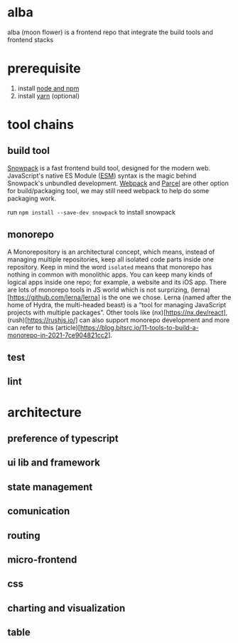 # alba
alba (moon flower) is a frontend repo that integrate the build tools and frontend stacks 

# prerequisite

1. install [node and npm](https://treehouse.github.io/installation-guides/mac/node-mac.html)
2. install [yarn](https://classic.yarnpkg.com/en/docs/install/#mac-stable) (optional)

# tool chains
## build tool
[Snowpack](https://www.snowpack.dev/) is a fast frontend build tool, designed for the modern web. JavaScript's native ES Module ([ESM](https://irian.to/blogs/what-are-cjs-amd-umd-and-esm-in-javascript/)) syntax is the magic behind Snowpack's unbundled development. 
[Webpack](https://webpack.js.org/) and [Parcel](https://parceljs.org/) are other option for build/packaging tool, we may still need webpack to help do some packaging work.

run `npm install --save-dev snowpack` to install snowpack

## monorepo
A Monorepository is an architectural concept, which means, instead of managing multiple repositories, keep all isolated code parts inside one repository. Keep in mind the word `isolated` means that monorepo has nothing in common with monolithic apps. You can keep many kinds of logical apps inside one repo; for example, a website and its iOS app.
There are lots of monorepo tools in JS world which is not surprizing, (lerna)[https://github.com/lerna/lerna] is the one we chose. Lerna (named after the home of Hydra, the multi-headed beast) is a “tool for managing JavaScript projects with multiple packages”.
Other tools like (nx)[https://nx.dev/react], (rush)[https://rushjs.io/] can also support monorepo development and more can refer to this (article)[https://blog.bitsrc.io/11-tools-to-build-a-monorepo-in-2021-7ce904821cc2].

## test

## lint

# architecture

## preference of typescript

## ui lib and framework

## state management

## comunication

## routing

## micro-frontend

## css

## charting and visualization

## table



